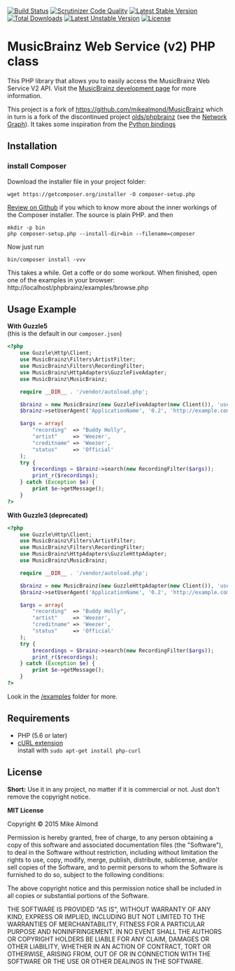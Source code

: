 [![Build Status](https://scrutinizer-ci.com/g/powered-by-moe/MusicBrainz/badges/build.png?b=master)](https://scrutinizer-ci.com/g/powered-by-moe/MusicBrainz/build-status/master) [![Scrutinizer Code Quality](https://scrutinizer-ci.com/g/powered-by-moe/MusicBrainz/badges/quality-score.png?b=master)](https://scrutinizer-ci.com/g/powered-by-moe/MusicBrainz/?branch=master) [![Latest Stable Version](https://poser.pugx.org/pbxg33k/musicbrainz/v/stable)](https://packagist.org/packages/pbxg33k/musicbrainz) [![Total Downloads](https://poser.pugx.org/pbxg33k/musicbrainz/downloads)](https://packagist.org/packages/pbxg33k/musicbrainz) [![Latest Unstable Version](https://poser.pugx.org/pbxg33k/musicbrainz/v/unstable)](https://packagist.org/packages/pbxg33k/musicbrainz) [![License](https://poser.pugx.org/pbxg33k/musicbrainz/license)](https://packagist.org/packages/pbxg33k/musicbrainz)
# MusicBrainz Web Service (v2) PHP class



This PHP library that allows you to easily access the MusicBrainz Web Service V2 API.
Visit the [MusicBrainz development page](http://musicbrainz.org/doc/Development) for
more information.

This project is a fork of https://github.com/mikealmond/MusicBrainz which in turn
is a fork of the discontinued project [olds/phpbrainz](https://github.com/olds/phpbrainz)
(see the [Network Graph](https://github.com/powered-by-moe/MusicBrainz/network)).
It takes some inspiration from the [Python bindings](https://github.com/alastair/python-musicbrainz-ngs)

## Installation

### install Composer
Download the installer file in your project folder:

    wget https://getcomposer.org/installer -O composer-setup.php

[Review on Github](https://github.com/composer/getcomposer.org/blob/master/web/installer)
if you which to know more about the inner workings of the Composer installer. The
source is plain PHP. and then

    mkdir -p bin
    php composer-setup.php --install-dir=bin --filename=composer

Now just run

    bin/composer install -vvv

This takes a while. Get a coffe or do some workout. When finished, open one of the
examples in your browser: http://localhost/phpbrainz/examples/browse.php


## Usage Example

**With Guzzle5**  
(this is the default in our `composer.json`)
```php
<?php
    use Guzzle\Http\Client;
    use MusicBrainz\Filters\ArtistFilter;
    use MusicBrainz\Filters\RecordingFilter;
    use MusicBrainz\HttpAdapters\GuzzleFiveAdapter;
    use MusicBrainz\MusicBrainz;

    require __DIR__ . '/vendor/autoload.php';

    $brainz = new MusicBrainz(new GuzzleFiveAdapter(new Client()), 'username', 'password');
    $brainz->setUserAgent('ApplicationName', '0.2', 'http://example.com');

    $args = array(
        "recording"  => "Buddy Holly",
        "artist"     => 'Weezer',
        "creditname" => 'Weezer',
        "status"     => 'Official'
    );
    try {
        $recordings = $brainz->search(new RecordingFilter($args));
        print_r($recordings);
    } catch (Exception $e) {
        print $e->getMessage();
    }
?>
```

**With Guzzle3 (deprecated)**

```php
<?php
    use Guzzle\Http\Client;
    use MusicBrainz\Filters\ArtistFilter;
    use MusicBrainz\Filters\RecordingFilter;
    use MusicBrainz\HttpAdapters\GuzzleHttpAdapter;
    use MusicBrainz\MusicBrainz;

    require __DIR__ . '/vendor/autoload.php';

    $brainz = new MusicBrainz(new GuzzleHttpAdapter(new Client()), 'username', 'password');
    $brainz->setUserAgent('ApplicationName', '0.2', 'http://example.com');

    $args = array(
        "recording"  => "Buddy Holly",
        "artist"     => 'Weezer',
        "creditname" => 'Weezer',
        "status"     => 'Official'
    );
    try {
        $recordings = $brainz->search(new RecordingFilter($args));
        print_r($recordings);
    } catch (Exception $e) {
        print $e->getMessage();
    }
?>
```

Look in the [/examples](https://github.com/powered-by-moe/MusicBrainz/tree/master/examples) folder for more.

## Requirements
 - PHP (5.6 or later)
 - [cURL extension](http://php.net/manual/en/book.curl.php)  
   install with `sudo apt-get install php-curl`

## License

**Short:** Use it in any project, no matter if it is commercial or not. Just don't remove the copyright notice.

**MIT License**

Copyright © 2015 Mike Almond

Permission is hereby granted, free of charge, to any person obtaining a copy of this software and associated documentation files (the "Software"), to deal in the Software without restriction, including without limitation the rights to use, copy, modify, merge, publish, distribute, sublicense, and/or sell copies of the Software, and to permit persons to whom the Software is furnished to do so, subject to the following conditions:

The above copyright notice and this permission notice shall be included in all copies or substantial portions of the Software.

THE SOFTWARE IS PROVIDED "AS IS", WITHOUT WARRANTY OF ANY KIND, EXPRESS OR IMPLIED, INCLUDING BUT NOT LIMITED TO THE WARRANTIES OF MERCHANTABILITY, FITNESS FOR A PARTICULAR PURPOSE AND NONINFRINGEMENT. IN NO EVENT SHALL THE AUTHORS OR COPYRIGHT HOLDERS BE LIABLE FOR ANY CLAIM, DAMAGES OR OTHER LIABILITY, WHETHER IN AN ACTION OF CONTRACT, TORT OR OTHERWISE, ARISING FROM, OUT OF OR IN CONNECTION WITH THE SOFTWARE OR THE USE OR OTHER DEALINGS IN THE SOFTWARE.
